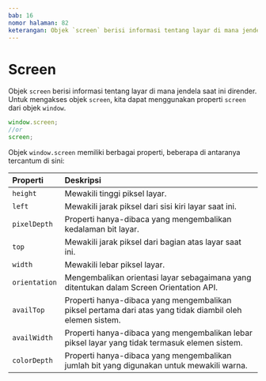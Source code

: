 ```yaml
---
bab: 16
nomor halaman: 82
keterangan: Objek `screen` berisi informasi tentang layar di mana jendela saat ini dirender. Ini memungkinkan pengembang untuk mengakses properti terkait ukuran layar pengguna, resolusi, kedalaman warna, dan informasi terkait tampilan lainnya.
---
```


# Screen

Objek `screen` berisi informasi tentang layar di mana jendela saat ini dirender. Untuk mengakses objek `screen`, kita dapat menggunakan properti `screen` dari objek `window`.

```javascript
window.screen;
//or
screen;
```

Objek `window.screen` memiliki berbagai properti, beberapa di antaranya tercantum di sini:

| Properti      | Deskripsi                                                                                                |
| :------------ | :------------------------------------------------------------------------------------------------------- |
| `height`      | Mewakili tinggi piksel layar.                                                                            |
| `left`        | Mewakili jarak piksel dari sisi kiri layar saat ini.                                                     |
| `pixelDepth`  | Properti hanya-dibaca yang mengembalikan kedalaman bit layar.                                            |
| `top`         | Mewakili jarak piksel dari bagian atas layar saat ini.                                                   |
| `width`       | Mewakili lebar piksel layar.                                                                             |
| `orientation` | Mengembalikan orientasi layar sebagaimana yang ditentukan dalam Screen Orientation API.                  |
| `availTop`    | Properti hanya-dibaca yang mengembalikan piksel pertama dari atas yang tidak diambil oleh elemen sistem. |
| `availWidth`  | Properti hanya-dibaca yang mengembalikan lebar piksel layar yang tidak termasuk elemen sistem.           |
| `colorDepth`  | Properti hanya-dibaca yang mengembalikan jumlah bit yang digunakan untuk mewakili warna.                 |
